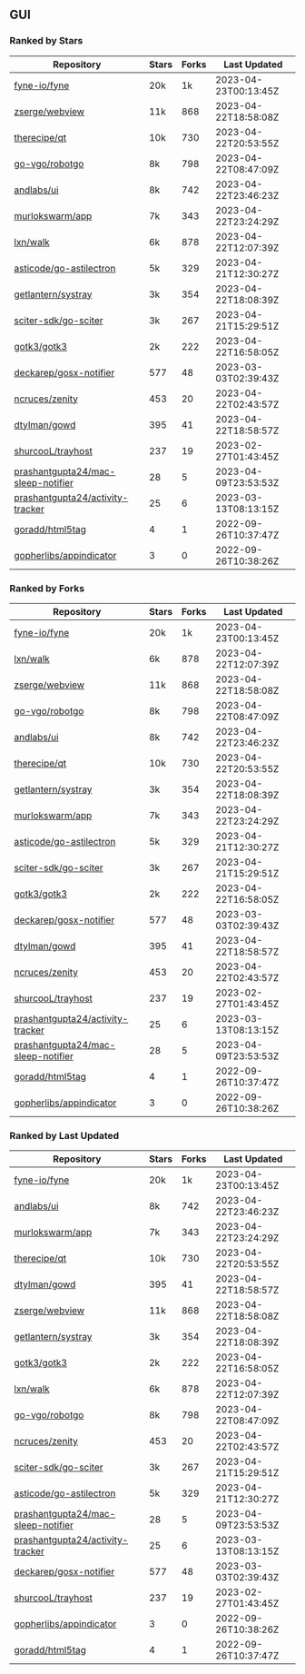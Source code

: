 ## GUI

### Ranked by Stars

| Repository | Stars | Forks | Last Updated |
|------------|-------|-------|--------------|
| [fyne-io/fyne](https://github.com/fyne-io/fyne) | 20k | 1k | 2023-04-23T00:13:45Z |
| [zserge/webview](https://github.com/zserge/webview) | 11k | 868 | 2023-04-22T18:58:08Z |
| [therecipe/qt](https://github.com/therecipe/qt) | 10k | 730 | 2023-04-22T20:53:55Z |
| [go-vgo/robotgo](https://github.com/go-vgo/robotgo) | 8k | 798 | 2023-04-22T08:47:09Z |
| [andlabs/ui](https://github.com/andlabs/ui) | 8k | 742 | 2023-04-22T23:46:23Z |
| [murlokswarm/app](https://github.com/murlokswarm/app) | 7k | 343 | 2023-04-22T23:24:29Z |
| [lxn/walk](https://github.com/lxn/walk) | 6k | 878 | 2023-04-22T12:07:39Z |
| [asticode/go-astilectron](https://github.com/asticode/go-astilectron) | 5k | 329 | 2023-04-21T12:30:27Z |
| [getlantern/systray](https://github.com/getlantern/systray) | 3k | 354 | 2023-04-22T18:08:39Z |
| [sciter-sdk/go-sciter](https://github.com/sciter-sdk/go-sciter) | 3k | 267 | 2023-04-21T15:29:51Z |
| [gotk3/gotk3](https://github.com/gotk3/gotk3) | 2k | 222 | 2023-04-22T16:58:05Z |
| [deckarep/gosx-notifier](https://github.com/deckarep/gosx-notifier) | 577 | 48 | 2023-03-03T02:39:43Z |
| [ncruces/zenity](https://github.com/ncruces/zenity) | 453 | 20 | 2023-04-22T02:43:57Z |
| [dtylman/gowd](https://github.com/dtylman/gowd) | 395 | 41 | 2023-04-22T18:58:57Z |
| [shurcooL/trayhost](https://github.com/shurcooL/trayhost) | 237 | 19 | 2023-02-27T01:43:45Z |
| [prashantgupta24/mac-sleep-notifier](https://github.com/prashantgupta24/mac-sleep-notifier) | 28 | 5 | 2023-04-09T23:53:53Z |
| [prashantgupta24/activity-tracker](https://github.com/prashantgupta24/activity-tracker) | 25 | 6 | 2023-03-13T08:13:15Z |
| [goradd/html5tag](https://github.com/goradd/html5tag) | 4 | 1 | 2022-09-26T10:37:47Z |
| [gopherlibs/appindicator](https://github.com/gopherlibs/appindicator) | 3 | 0 | 2022-09-26T10:38:26Z |

### Ranked by Forks

| Repository | Stars | Forks | Last Updated |
|------------|-------|-------|--------------|
| [fyne-io/fyne](https://github.com/fyne-io/fyne) | 20k | 1k | 2023-04-23T00:13:45Z |
| [lxn/walk](https://github.com/lxn/walk) | 6k | 878 | 2023-04-22T12:07:39Z |
| [zserge/webview](https://github.com/zserge/webview) | 11k | 868 | 2023-04-22T18:58:08Z |
| [go-vgo/robotgo](https://github.com/go-vgo/robotgo) | 8k | 798 | 2023-04-22T08:47:09Z |
| [andlabs/ui](https://github.com/andlabs/ui) | 8k | 742 | 2023-04-22T23:46:23Z |
| [therecipe/qt](https://github.com/therecipe/qt) | 10k | 730 | 2023-04-22T20:53:55Z |
| [getlantern/systray](https://github.com/getlantern/systray) | 3k | 354 | 2023-04-22T18:08:39Z |
| [murlokswarm/app](https://github.com/murlokswarm/app) | 7k | 343 | 2023-04-22T23:24:29Z |
| [asticode/go-astilectron](https://github.com/asticode/go-astilectron) | 5k | 329 | 2023-04-21T12:30:27Z |
| [sciter-sdk/go-sciter](https://github.com/sciter-sdk/go-sciter) | 3k | 267 | 2023-04-21T15:29:51Z |
| [gotk3/gotk3](https://github.com/gotk3/gotk3) | 2k | 222 | 2023-04-22T16:58:05Z |
| [deckarep/gosx-notifier](https://github.com/deckarep/gosx-notifier) | 577 | 48 | 2023-03-03T02:39:43Z |
| [dtylman/gowd](https://github.com/dtylman/gowd) | 395 | 41 | 2023-04-22T18:58:57Z |
| [ncruces/zenity](https://github.com/ncruces/zenity) | 453 | 20 | 2023-04-22T02:43:57Z |
| [shurcooL/trayhost](https://github.com/shurcooL/trayhost) | 237 | 19 | 2023-02-27T01:43:45Z |
| [prashantgupta24/activity-tracker](https://github.com/prashantgupta24/activity-tracker) | 25 | 6 | 2023-03-13T08:13:15Z |
| [prashantgupta24/mac-sleep-notifier](https://github.com/prashantgupta24/mac-sleep-notifier) | 28 | 5 | 2023-04-09T23:53:53Z |
| [goradd/html5tag](https://github.com/goradd/html5tag) | 4 | 1 | 2022-09-26T10:37:47Z |
| [gopherlibs/appindicator](https://github.com/gopherlibs/appindicator) | 3 | 0 | 2022-09-26T10:38:26Z |

### Ranked by Last Updated

| Repository | Stars | Forks | Last Updated |
|------------|-------|-------|--------------|
| [fyne-io/fyne](https://github.com/fyne-io/fyne) | 20k | 1k | 2023-04-23T00:13:45Z |
| [andlabs/ui](https://github.com/andlabs/ui) | 8k | 742 | 2023-04-22T23:46:23Z |
| [murlokswarm/app](https://github.com/murlokswarm/app) | 7k | 343 | 2023-04-22T23:24:29Z |
| [therecipe/qt](https://github.com/therecipe/qt) | 10k | 730 | 2023-04-22T20:53:55Z |
| [dtylman/gowd](https://github.com/dtylman/gowd) | 395 | 41 | 2023-04-22T18:58:57Z |
| [zserge/webview](https://github.com/zserge/webview) | 11k | 868 | 2023-04-22T18:58:08Z |
| [getlantern/systray](https://github.com/getlantern/systray) | 3k | 354 | 2023-04-22T18:08:39Z |
| [gotk3/gotk3](https://github.com/gotk3/gotk3) | 2k | 222 | 2023-04-22T16:58:05Z |
| [lxn/walk](https://github.com/lxn/walk) | 6k | 878 | 2023-04-22T12:07:39Z |
| [go-vgo/robotgo](https://github.com/go-vgo/robotgo) | 8k | 798 | 2023-04-22T08:47:09Z |
| [ncruces/zenity](https://github.com/ncruces/zenity) | 453 | 20 | 2023-04-22T02:43:57Z |
| [sciter-sdk/go-sciter](https://github.com/sciter-sdk/go-sciter) | 3k | 267 | 2023-04-21T15:29:51Z |
| [asticode/go-astilectron](https://github.com/asticode/go-astilectron) | 5k | 329 | 2023-04-21T12:30:27Z |
| [prashantgupta24/mac-sleep-notifier](https://github.com/prashantgupta24/mac-sleep-notifier) | 28 | 5 | 2023-04-09T23:53:53Z |
| [prashantgupta24/activity-tracker](https://github.com/prashantgupta24/activity-tracker) | 25 | 6 | 2023-03-13T08:13:15Z |
| [deckarep/gosx-notifier](https://github.com/deckarep/gosx-notifier) | 577 | 48 | 2023-03-03T02:39:43Z |
| [shurcooL/trayhost](https://github.com/shurcooL/trayhost) | 237 | 19 | 2023-02-27T01:43:45Z |
| [gopherlibs/appindicator](https://github.com/gopherlibs/appindicator) | 3 | 0 | 2022-09-26T10:38:26Z |
| [goradd/html5tag](https://github.com/goradd/html5tag) | 4 | 1 | 2022-09-26T10:37:47Z |

